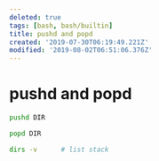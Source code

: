 ```yaml
---
deleted: true
tags: [bash, bash/builtin]
title: pushd and popd
created: '2019-07-30T06:19:49.221Z'
modified: '2019-08-02T06:51:06.376Z'
---
```


# pushd and popd


```sh
pushd DIR

popd DIR

dirs -v      # list stack
```
